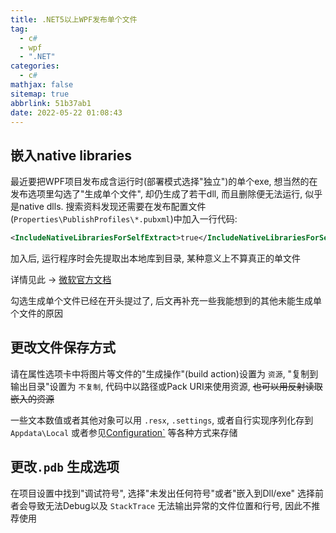 ```yaml
---
title: .NET5以上WPF发布单个文件
tag:
  - c#
  - wpf
  - ".NET"
categories:
  - c#
mathjax: false
sitemap: true
abbrlink: 51b37ab1
date: 2022-05-22 01:08:43
---
```


## 嵌入native libraries

最近要把WPF项目发布成含运行时(部署模式选择"独立")的单个exe, 想当然的在发布选项里勾选了"生成单个文件", 却仍生成了若干dll, 而且删除便无法运行, 似乎是native dlls. 搜索资料发现还需要在发布配置文件(`Properties\PublishProfiles\*.pubxml`)中加入一行代码:

```xml
<IncludeNativeLibrariesForSelfExtract>true</IncludeNativeLibrariesForSelfExtract>
```

加入后, 运行程序时会先提取出本地库到目录, 某种意义上不算真正的单文件

详情见此 -> [微软官方文档](https://docs.microsoft.com/en-us/dotnet/core/deploying/single-file/overview#output-differences-from-net-3x)

勾选生成单个文件已经在开头提过了, 后文再补充一些我能想到的其他未能生成单个文件的原因

## 更改文件保存方式
请在属性选项卡中将图片等文件的"生成操作"(build action)设置为 `资源`, "复制到输出目录"设置为 `不复制`, 代码中以路径或Pack URI来使用资源, ~~也可以用反射读取嵌入的资源~~

一些文本数值或者其他对象可以用 `.resx`, `.settings`, 或者自行实现序列化存到 `Appdata\Local` 或者参见[Configuration`](https://docs.microsoft.com/en-us/dotnet/core/extensions/configuration) 等各种方式来存储

## 更改`.pdb` 生成选项
在项目设置中找到"调试符号", 选择"未发出任何符号"或者"嵌入到Dll/exe"
选择前者会导致无法Debug以及 `StackTrace` 无法输出异常的文件位置和行号, 因此不推荐使用
